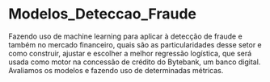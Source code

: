 # Modelos_Deteccao_Fraude

Fazendo uso de machine learning para aplicar à detecção de fraude e também no mercado financeiro, quais são as particularidades desse setor e como construir, ajustar e escolher a melhor regressão logística, que será usada como motor na concessão de crédito do Bytebank, um banco digital.
Avaliamos os modelos e fazendo uso de determinadas métricas.
